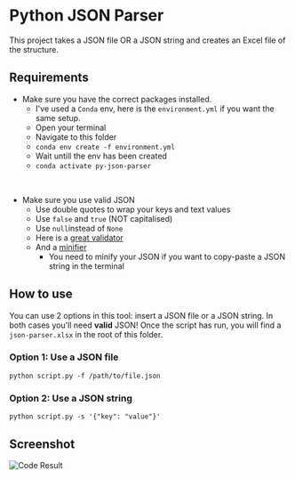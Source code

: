 # Python JSON Parser

This project takes a JSON file OR a JSON string and creates an Excel file of the structure.

## Requirements
* Make sure you have the correct packages installed.
    - I've used a ```Conda``` env, here is the ```environment.yml``` if you want the same setup.
    - Open your terminal
    - Navigate to this folder
    - ```conda env create -f environment.yml```
    - Wait untill the env has been created
    - ```conda activate py-json-parser```

<br />

* Make sure you use valid JSON
    - Use double quotes to wrap your keys and text values
    - Use ```false``` and ```true``` (NOT capitalised)
    - Use ```null```instead of ```None```
    - Here is a [great validator](https://jsonlint.com/)
    - And a [minifier](https://codebeautify.org/jsonminifier)
        - You need to minify your JSON if you want to copy-paste a JSON string in the terminal


## How to use
You can use 2 options in this tool: insert a JSON file or a JSON string. In both cases you'll need **valid** JSON! Once the script has run, you will find a ```json-parser.xlsx``` in the root of this folder.

### Option 1: Use a JSON file
```python script.py -f /path/to/file.json```

### Option 2: Use a JSON string
```python script.py -s '{"key": "value"}'```

## Screenshot
![Code Result](/screenshot-code-result.png?raw=true "Code Result")